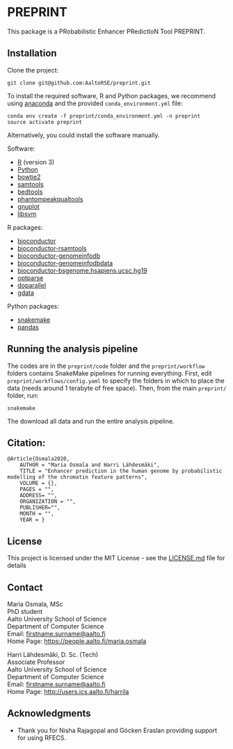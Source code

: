 # PREPRINT

This package is a PRobabilistic Enhancer PRedictIoN Tool PREPRINT.

## Installation

Clone the project:

```
git clone git@github.com:AaltoRSE/preprint.git
```

To install the required software, R and Python packages, we recommend using [anaconda](https://www.anaconda.com/products/individual) and the provided `conda_environment.yml` file:

```
conda env create -f preprint/conda_environment.yml -n preprint
source activate preprint
```

Alternatively, you could install the software manually.

Software:

  - [R](https://www.r-project.org) (version 3)
  - [Python](https://python.org)
  - [bowtie2](http://bowtie-bio.sourceforge.net/bowtie2/index.shtml)
  - [samtools](http://www.htslib.org)
  - [bedtools](https://bedtools.readthedocs.io/en/latest/index.html)
  - [phantompeakqualtools](https://www.encodeproject.org/software/phantompeakqualtools/)
  - [gnuplot](http://www.gnuplot.info)
  - [libsvm](https://www.csie.ntu.edu.tw/~cjlin/libsvm/)

R packages:

  - [bioconductor](http://bioconductor.org)
  - [bioconductor-rsamtools](http://bioconductor.org/packages/release/bioc/html/Rsamtools.html)
  - [bioconductor-genomeinfodb](http://bioconductor.org/packages/release/bioc/html/GenomeInfoDb.html)
  - [bioconductor-genomeinfodbdata](http://bioconductor.org/packages/release/data/annotation/html/GenomeInfoDbData.html)
  - [bioconductor-bsgenome.hsapiens.ucsc.hg19](http://bioconductor.org/packages/release/data/annotation/html/BSgenome.Hsapiens.UCSC.hg19.html)
  - [optparse](https://cran.r-project.org/web/packages/optparse/index.html)
  - [doparallel](https://cran.r-project.org/web/packages/doParallel/index.html)
  - [gdata](https://cran.r-project.org/web/packages/gdata/index.html)

Python packages:

  - [snakemake](https://snakemake.readthedocs.io/en/stable/)
  - [pandas](https://pandas.pydata.org)


## Running the analysis pipeline

The codes are in the `preprint/code` folder and the `preprint/workflow` folders contains SnakeMake pipelines for running everything.
First, edit `preprint/workflows/config.yaml` to specify the folders in which to place the data (needs around 1 terabyte of free space).
Then, from the main `preprint/` folder, run:

```
snakemake
```

The download all data and run the entire analysis pipeline.

## Citation:

```
@Article{Osmala2020,
    AUTHOR = "Maria Osmala and Harri Lähdesmäki",
    TITLE = "Enhancer prediction in the human genome by probabilistic modelling of the chromatin feature patterns",
    VOLUME = {},
    PAGES = "",
    ADDRESS= "",
    ORGANIZATION = "",
    PUBLISHER="",
    MONTH = "",
    YEAR = }
```

## License

This project is licensed under the MIT License - see the [LICENSE.md](LICENSE.md) file for details

## Contact

Maria Osmala, MSc  
PhD student  
Aalto University School of Science  
Department of Computer Science  
Email: firstname.surname@aalto.fi  
Home Page: https://people.aalto.fi/maria.osmala

Harri Lähdesmäki, D. Sc. (Tech)  
Associate Professor  
Aalto University School of Science  
Department of Computer Science  
Email: firstname.surname@aalto.fi  
Home Page: http://users.ics.aalto.fi/harrila

## Acknowledgments

* Thank you for Nisha Rajagopal and Göcken Eraslan providing support for using RFECS.
